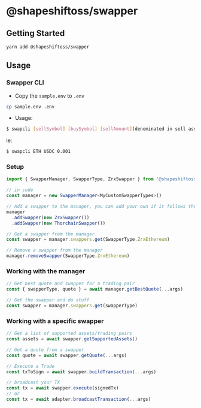 # @shapeshiftoss/swapper

## Getting Started

```sh
yarn add @shapeshiftoss/swapper
```

## Usage

### Swapper CLI
- Copy the `sample.env` to `.env`
```sh
cp sample.env .env
```

- Usage:
```sh
$ swapcli [sellSymbol] [buySymbol] [sellAmount](denominated in sell asset, not wei)
```
ie:
```sh
$ swapcli ETH USDC 0.001
```

### Setup

```ts
import { SwapperManager, SwapperType, ZrxSwapper } from '@shapeshiftoss/swapper'

// in code
const manager = new SwapperManager<MyCustomSwapperTypes>()

// Add a swapper to the manager, you can add your own if it follows the `Swapper` API spec
manager
  .addSwapper(new ZrxSwapper())
  .addSwapper(new ThorchainSwapper())

// Get a swapper from the manager
const swapper = manager.swappers.get(SwapperType.ZrxEthereum)

// Remove a swapper from the manager
manager.removeSwapper(SwapperType.ZrxEthereum)
```

### Working with the manager

```ts
// Get best quote and swapper for a trading pair
const { swapperType, quote } = await manager.getBestQuote(...args)

// Get the swapper and do stuff
const swapper = manager.swappers.get(swapperType)
```

### Working with a specific swapper

```ts
// Get a list of supported assets/trading pairs
const assets = await swapper.getSupportedAssets()

// Get a quote from a swapper
const quote = await swapper.getQuote(...args)

// Execute a Trade
const txToSign = await swapper.buildTransaction(...args)

// broadcast your TX
const tx = await swapper.execute(signedTx)
// or
const tx = await adapter.broadcastTransaction(...args)
```
